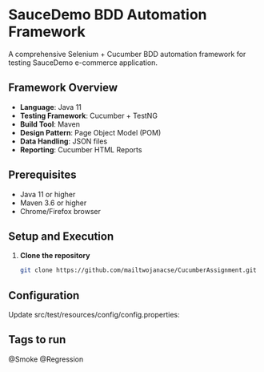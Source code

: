 # SauceDemo BDD Automation Framework

A comprehensive Selenium + Cucumber BDD automation framework for testing SauceDemo e-commerce application.

## Framework Overview
- **Language**: Java 11
- **Testing Framework**: Cucumber + TestNG
- **Build Tool**: Maven
- **Design Pattern**: Page Object Model (POM)
- **Data Handling**: JSON files
- **Reporting**: Cucumber HTML Reports

## Prerequisites
- Java 11 or higher
- Maven 3.6 or higher
- Chrome/Firefox browser


## Setup and Execution

1. **Clone the repository**
   ```bash
   git clone https://github.com/mailtwojanacse/CucumberAssignment.git

## Configuration
Update src/test/resources/config/config.properties:

## Tags to run 

@Smoke
@Regression 